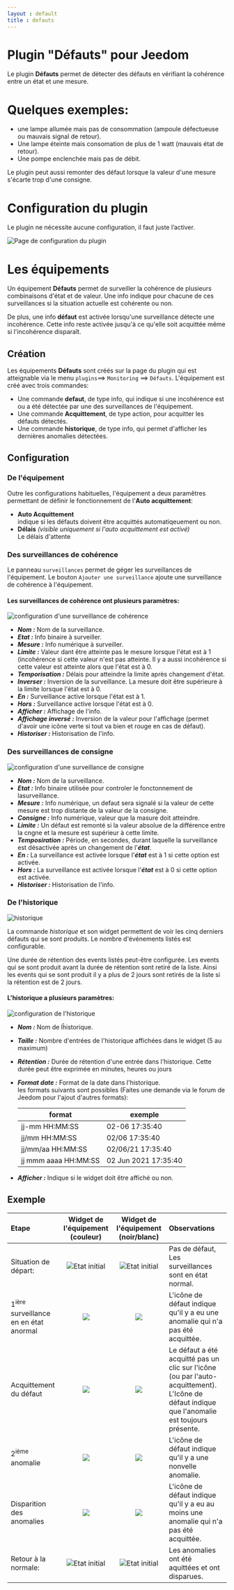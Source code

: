 ```yaml
---
layout : default
title : defauts
---
```


# Plugin "Défauts" pour Jeedom

Le plugin **Défauts** permet de détecter des défauts en vérifiant la cohérence entre un état et une mesure.

# Quelques exemples:

- une lampe allumée mais pas de consommation (ampoule défectueuse ou mauvais signal de retour).
- Une lampe éteinte mais consomation de plus de 1 watt (mauvais état de retour).
- Une pompe enclenchée mais pas de débit.

Le plugin peut aussi remonter des défaut lorsque la valeur d'une mesure s'écarte trop d'une consigne.

# Configuration du plugin
Le plugin ne nécessite aucune configuration, il faut juste l’activer.

![Page de configuration du plugin](/images/defauts/config_plugin.png)

# Les équipements
Un équipement **Défauts** permet de surveiller la cohérence de plusieurs combinaisons d'état et de valeur. Une info
indique pour chacune de ces surveillances si la situation actuelle est cohérente ou non.

De plus, une info **défaut** est activée lorsqu'une surveillance détecte une incohérence. Cette info reste activée
jusqu'à ce qu'elle soit acquittée même si l'incohérence disparaît.

## Création
Les équipements **Défauts** sont créés sur la page du plugin qui est atteignable via le menu `plugins`==> `Monitoring` ==> `Défauts`.
L'équipement est créé avec trois commandes:
+ Une commande **defaut**, de type info, qui indique si une incohérence est ou a été détectée par une des surveillances de l'équipement.
+ Une commande **Acquittement**, de type action, pour acquitter les défauts détectés.
+ Une commande **historique**, de type info, qui permet d'afficher les dernières anomalies détectées.

## Configuration
### De l'équipement
Outre les configurations habituelles, l'équipement a deux paramêtres permettant de définir le fonctionnement de l'**Auto acquittement**:
* **Auto Acquittement**   
   indique si les défauts doivent être acquittés automatiqeuement ou non.
* **Délais** *(visible uniquement si l'auto acquittement est activé)*  
   Le délais d'attente
   
### Des surveillances de cohérence
Le panneau `surveillances` permet de géger les surveillances de l'équipement. Le bouton `Ajouter une surveillance` ajoute une surveillance de cohérence à l'équipement.

#### Les surveillances de cohérence ont plusieurs paramètres:
![configuration d'une surveillance de cohérence](/images/defauts/config_surveillance.png)
* ***Nom :*** Nom de la surveillance.
* ***Etat :*** Info binaire à surveiller.
* ***Mesure :*** Info numérique à surveiller.
* ***Limite :*** Valeur dant être atteinte pas le mesure lorsque l'état est à 1 (incohérence si cette valeur n'est pas atteinte. Il y a aussi incohérence si cette valeur est atteinte alors que l'état est à 0.
* ***Temporisation :*** Délais pour atteindre la limite après changement d'état.
* ***Inverser :*** Inversion de la surveillance. La mesure doit être supérieure à la limite lorsque l'état est à 0.
* ***En :*** Surveillance active lorsque l'état est à 1.
* ***Hors :*** Surveillance active lorsque l'état est à 0.
* ***Afficher :*** Affichage de l'info.
* ***Affichage inversé :*** Inversion de la valeur pour l'affichage (permet d'avoir une icône verte si tout va bien et rouge en cas de défaut).
* ***Historiser :*** Historisation de l'info.

### Des surveillances de consigne
![configuration d'une surveillance de consigne](/images/defauts/config_consigne.png)
* ***Nom :*** Nom de la surveillance.
* ***Etat :*** Info binaire utilisée pour controler le fonctonnement de lasurveillance.
* ***Mesure :*** Info numérique, un defaut sera signalé si la valeur de cette mesure est trop distante de la valeur de la consigne.
* ***Consigne :*** Info numérique, valeur que la masure doit atteindre.
* ***Limite :*** Un défaut est remonté si la valeur absolue de la différence entre la cngne et la mesure est supérieur à cette limite.
* ***Temposiration :*** Période, en secondes, durant laquelle la surveillance est désactivée après un changement de l'***état***.
* ***En :*** La surveillance est activée lorsque l'***état*** est à 1 si cette option est activée.
* ***Hors :*** La surveillance est activée lorsque l'***état*** est à 0 si cette option est activée.
* ***Historiser :*** Historisation de l'info.

### De l'historique
![historique](/images/defauts/historique.png)

La commande *historique* et son widget permettent de voir les cinq derniers défauts qui se sont produits. Le nombre d'événements listés est configurable.

Une durée de rétention des events listés peut-être configurée. Les events qui se sont produit avant la durée de rétention sont retiré de la liste. Ainsi les events qui se sont produit il y a plus de 2 jours sont retirés de la liste si la rétention est de 2 jours.

#### L'historique a plusieurs paramètres:

![configuration de l'historique](/images/defauts/config_histo.png)

* ***Nom :*** Nom de lĥistorique.
* ***Taille :***  Nombre d'entrées de l'historique affichées dans le widget (5 au maximum)
* ***Rétention :*** Durée de rétention d'une entrée dans l'historique. Cette durée peut être exprimée en minutes, heures ou jours
* ***Format date :*** Format de la date dans l'historique.    
     les formats suivants sont possibles (Faites une demande via le forum de Jeedom pour l'ajout d'autres formats):

    | format | exemple |
    | ------ | ------- |
    | jj-mm HH:MM:SS | 02-06 17:35:40 |
    | jj/mm HH:MM:SS | 02/06 17:35:40 |
    | jj/mm/aa HH:MM:SS | 02/06/21 17:35:40 |
    | jj mmm aaaa HH:MM:SS | 02 Jun 2021 17:35:40 |

* ***Afficher :*** Indique si le widget doit être affiché ou non.

## Exemple

| Etape | Widget de l'équipement (couleur) | Widget de l'équipement (noir/blanc) | Observations |
| :---- | :----:  | :----: | :---- |
| Situation de départ: | ![](/images/defauts/defauts_initial.png "Etat initial") | ![](/images/defauts/defauts_initial_bw.png "Etat initial") | Pas de défaut, Les surveillances sont en état normal. |
| 1<sup>ière</sup> surveillance en en état anormal | ![](/images/defauts/defauts_premier_defaut.png) | ![](/images/defauts/defauts_premier_defaut_bw.png) | L'icône de défaut indique qu'il y a eu une anomalie qui n'a pas été acquittée. |
| Acquittement du défaut | ![](/images/defauts/defauts_acquitte.png) | ![](/images/defauts/defauts_acquitte_bw.png) | Le défaut a été acquitté pas un clic sur l'icône (ou par l'auto-acquittement). L'Icône de défaut indique que l'anomalie est toujours présente. |
| 2<sup>ième</sup> anomalie |![](/images/defauts/defauts_deuxieme_defaut.png) | ![](/images/defauts/defauts_deuxieme_defaut_bw.png) | L'icône de défaut indique qu'il y a une nonvelle anomalie. |
| Disparition des anomalies |![](/images/defauts/defauts_plus_de_defaut_pas_acquitte.png) | ![](/images/defauts/defauts_plus_de_defaut_pas_acquitte_bw.png) | L'icône de défaut indique qu'il y a eu au moins une anomalie qui n'a pas été acquittée. |
| Retour à la normale: | ![](/images/defauts/defauts_initial.png "Etat initial") | ![](/images/defauts/defauts_initial_bw.png "Etat initial") | Les anomalies ont été aquittées et ont disparues. |
